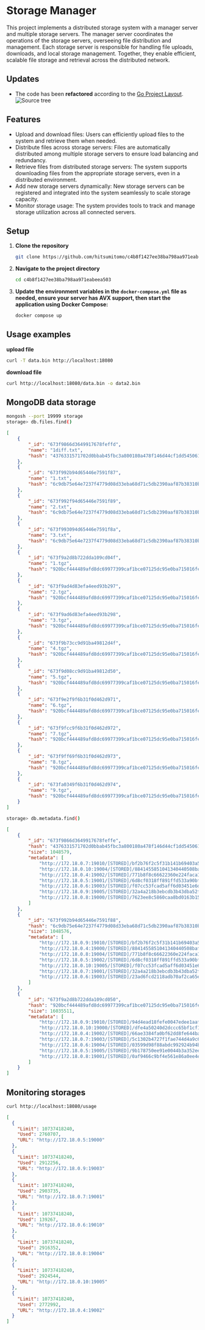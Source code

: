 # Storage Manager

This project implements a distributed storage system with a manager server and multiple storage servers. The manager server coordinates the operations of the storage servers, overseeing file distribution and management. Each storage server is responsible for handling file uploads, downloads, and local storage management. Together, they enable efficient, scalable file storage and retrieval across the distributed network.

## Updates

- The code has been **refactored** according to the [Go Project Layout](https://github.com/golang-standards/project-layout).
![Source tree](https://drive.google.com/uc?export=view&id=11wLiZBfDBe-OWSmHURW-4XNH598jSZDB)

## Features

- Upload and download files: Users can efficiently upload files to the system and retrieve them when needed.
- Distribute files across storage servers: Files are automatically distributed among multiple storage servers to ensure load balancing and redundancy.
- Retrieve files from distributed storage servers: The system supports downloading files from the appropriate storage servers, even in a distributed environment.
- Add new storage servers dynamically: New storage servers can be registered and integrated into the system seamlessly to scale storage capacity.
- Monitor storage usage: The system provides tools to track and manage storage utilization across all connected servers.

## Setup

1. **Clone the repository**

    ```bash
    git clone https://github.com/hitsumitomo/c4b8f1427ee38ba798aa971eabeea503.git
    ```
2. **Navigate to the project directory**

    ```bash
    cd c4b8f1427ee38ba798aa971eabeea503
    ```
3. **Update the environment variables in the `docker-compose.yml` file as needed, ensure your server has AVX support, then start the application using Docker Compose:**

    ```bash
    docker compose up
    ```
## Usage examples
**upload file**
```bash
curl -T data.bin http://localhost:18080
```
**download file**
```bash
curl http://localhost:18080/data.bin -o data2.bin
```
## MongoDB data storage
```bash
mongosh --port 19999 storage
storage> db.files.find()
```
```json
[
    {
        "_id": "673f9866d3649917678feffd",
        "name": "1diff.txt",
        "hash": "4376331571702d0bbab45fbc3a800180a478f146d44cf1dd545061ba5502ef31"
    },
    {
        "_id": "673f992b94d65446e7591f87",
        "name": "1.txt",
        "hash": "6c9db75e64e7237f4779d08d33eba68d71c5db2390aaf87b38310b42852b87fe"
    },
    {
        "_id": "673f992f94d65446e7591f89",
        "name": "2.txt",
        "hash": "6c9db75e64e7237f4779d08d33eba68d71c5db2390aaf87b38310b42852b87fe"
    },
    {
        "_id": "673f993094d65446e7591f8a",
        "name": "3.txt",
        "hash": "6c9db75e64e7237f4779d08d33eba68d71c5db2390aaf87b38310b42852b87fe"
    },
    {
        "_id": "673f9a2d8b722dda109cd04f",
        "name": "1.tgz",
        "hash": "920bcf444489afd8dc69977399caf1bce07125dc95e0ba715016fe5bc9df1180"
    },
    {
        "_id": "673f9ad4d83efa4eed93b297",
        "name": "2.tgz",
        "hash": "920bcf444489afd8dc69977399caf1bce07125dc95e0ba715016fe5bc9df1180"
    },
    {
        "_id": "673f9ad6d83efa4eed93b298",
        "name": "3.tgz",
        "hash": "920bcf444489afd8dc69977399caf1bce07125dc95e0ba715016fe5bc9df1180"
    },
    {
        "_id": "673f9b73cc9d91ba49812d4f",
        "name": "4.tgz",
        "hash": "920bcf444489afd8dc69977399caf1bce07125dc95e0ba715016fe5bc9df1180"
    },
    {
        "_id": "673f9d08cc9d91ba49812d50",
        "name": "5.tgz",
        "hash": "920bcf444489afd8dc69977399caf1bce07125dc95e0ba715016fe5bc9df1180"
    },
    {
        "_id": "673f9e2f9f6b31f0d462d971",
        "name": "6.tgz",
        "hash": "920bcf444489afd8dc69977399caf1bce07125dc95e0ba715016fe5bc9df1180"
    },
    {
        "_id": "673f9fcc9f6b31f0d462d972",
        "name": "7.tgz",
        "hash": "920bcf444489afd8dc69977399caf1bce07125dc95e0ba715016fe5bc9df1180"
    },
    {
        "_id": "673f9ff69f6b31f0d462d973",
        "name": "8.tgz",
        "hash": "920bcf444489afd8dc69977399caf1bce07125dc95e0ba715016fe5bc9df1180"
    },
    {
        "_id": "673fa0349f6b31f0d462d974",
        "name": "9.tgz",
        "hash": "920bcf444489afd8dc69977399caf1bce07125dc95e0ba715016fe5bc9df1180"
    }
]
```
```bash
storage> db.metadata.find()
```
```json
[
    {
        "_id": "673f9866d3649917678feffe",
        "hash": "4376331571702d0bbab45fbc3a800180a478f146d44cf1dd545061ba5502ef31",
        "size": 1048579,
        "metadata": [
            "http://172.18.0.7:19010/[STORED]/bf2b76f2c5f31b141b69403a58202ff654913b91dfbb22daf639856fed4d79fd",
            "http://172.18.0.10:19004/[STORED]/8841455851041340440508baff680d4b16ac7a4e6c86a7ddf0b6a88bcb092084",
            "http://172.18.0.4:19002/[STORED]/771b8f8c66622360e224faca1678a42d91744693638336a25ad1b389ad7ebfbf",
            "http://172.18.0.5:19001/[STORED]/6d8cf0318ff891ffd533a90bfd5c327356919c3b9e082ce20292c08da16ba6c1",
            "http://172.18.0.6:19003/[STORED]/f07cc53fcad5aff6d03451e6dd4ed3486aea0721a7dd8f71a3651f65a47371d0",
            "http://172.18.0.9:19005/[STORED]/32a4a218b3ebcdb3b43dba52fe25db3a7f37edb86428477ee53418bb05c5feae",
            "http://172.18.0.8:19000/[STORED]/7623ee8c5860caa8bd0163b159a31606a93eb364fe7be90dcd6768c28cb5db09"
        ]
    },
    {
        "_id": "673f992b94d65446e7591f88",
        "hash": "6c9db75e64e7237f4779d08d33eba68d71c5db2390aaf87b38310b42852b87fe",
        "size": 1048576,
        "metadata": [
            "http://172.18.0.9:19010/[STORED]/bf2b76f2c5f31b141b69403a58202ff654913b91dfbb22daf639856fed4d79fd",
            "http://172.18.0.4:19000/[STORED]/8841455851041340440508baff680d4b16ac7a4e6c86a7ddf0b6a88bcb092084",
            "http://172.18.0.8:19004/[STORED]/771b8f8c66622360e224faca1678a42d91744693638336a25ad1b389ad7ebfbf",
            "http://172.18.0.5:19002/[STORED]/6d8cf0318ff891ffd533a90bfd5c327356919c3b9e082ce20292c08da16ba6c1",
            "http://172.18.0.10:19005/[STORED]/f07cc53fcad5aff6d03451e6dd4ed3486aea0721a7dd8f71a3651f65a47371d0",
            "http://172.18.0.7:19001/[STORED]/32a4a218b3ebcdb3b43dba52fe25db3a7f37edb86428477ee53418bb05c5feae",
            "http://172.18.0.6:19003/[STORED]/23ad6fcd2118adb70af2ca65e125a2c82f639ac91bf3cd9d3460718155d2ac9f"
        ]
    },
    {
        "_id": "673f9a2d8b722dda109cd050",
        "hash": "920bcf444489afd8dc69977399caf1bce07125dc95e0ba715016fe5bc9df1180",
        "size": 16035511,
        "metadata": [
            "http://172.18.0.9:19010/[STORED]/94d4ead18fefe0047edee1aaf4221fbbc8a5a8236104787cefa2eab6477b2e93",
            "http://172.18.0.10:19000/[STORED]/dfe4a50240d2dccc65bf1cf1fe76b13e6d31d596db9acdf739f88040275af321",
            "http://172.18.0.4:19002/[STORED]/66ae3384fa0bf62dd8fe644ba89703cd50931a7c5e1f5e4b409bf0f3d8482816",
            "http://172.18.0.7:19003/[STORED]/5c1302b4727f1fae744d4a9c6afd71fdfab35b95b540b93ef1281a0e1c999555",
            "http://172.18.0.6:19004/[STORED]/03599d98f88abdc992924b94bcae5bf0f37a1ef09d06c7fccedcfa1ad51cc44c",
            "http://172.18.0.5:19005/[STORED]/9b178750ee91e0044b3a352eedfcc3206a659c023bd700b5a4c588c2ababea9d",
            "http://172.18.0.8:19001/[STORED]/0af9466c9bf4e561e86a0ee4e53efbd1d4c4d4794965a26250da9115e32f3f11"
        ]
    }
]
```

## Monitoring storages
```bash
curl http://localhost:18080/usage
```
```json
[
  {
    "Limit": 10737418240,
    "Used": 2760707,
    "URL": "http://172.18.0.5:19000"
  },
  {
    "Limit": 10737418240,
    "Used": 2912256,
    "URL": "http://172.18.0.9:19003"
  },
  {
    "Limit": 10737418240,
    "Used": 2903735,
    "URL": "http://172.18.0.7:19001"
  },
  {
    "Limit": 10737418240,
    "Used": 139267,
    "URL": "http://172.18.0.6:19010"
  },
  {
    "Limit": 10737418240,
    "Used": 2916352,
    "URL": "http://172.18.0.8:19004"
  },
  {
    "Limit": 10737418240,
    "Used": 2924544,
    "URL": "http://172.18.0.10:19005"
  },
  {
    "Limit": 10737418240,
    "Used": 2772992,
    "URL": "http://172.18.0.4:19002"
  }
]
```

